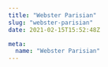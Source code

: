 ```yaml
---
title: "Webster Parisian"
slug: "webster-parisian"
date: 2021-02-15T15:52:48Z

meta:
  name: "Webster Parisian"
---
```


